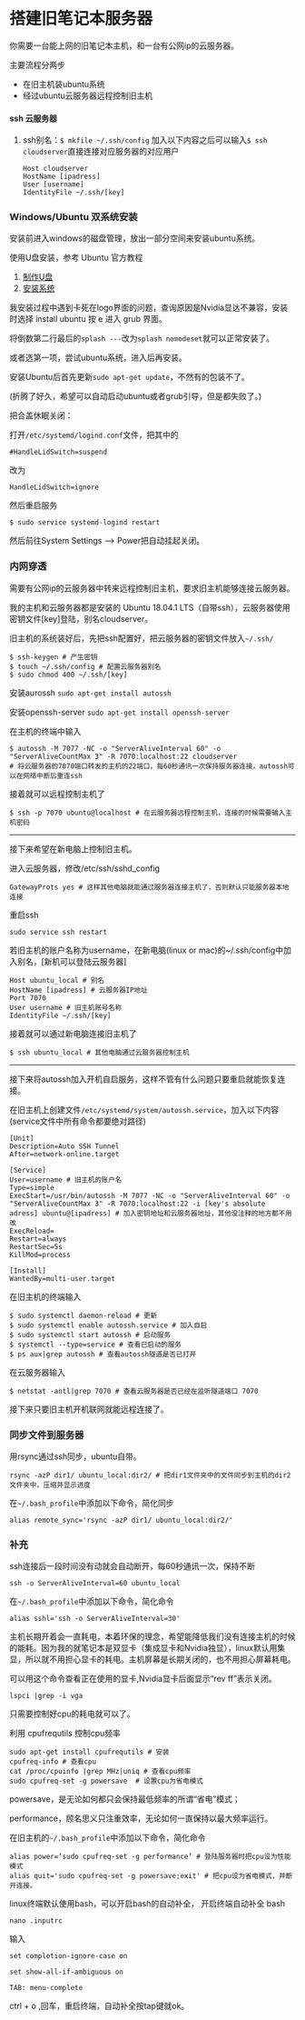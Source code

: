 # 搭建旧笔记本服务器

你需要一台能上网的旧笔记本主机，和一台有公网ip的云服务器。

主要流程分两步

- 在旧主机装ubuntu系统
- 经过ubuntu云服务器远程控制旧主机



#### ssh 云服务器

1. ssh别名：`$ mkfile ~/.ssh/config` 加入以下内容之后可以输入`$ ssh cloudserver`直接连接对应服务器的对应用户

   ```
   Host cloudserver
   HostName [ipadress]
   User [username]
   IdentityFile ~/.ssh/[key]
   ```

   

### Windows/Ubuntu 双系统安装

安装前进入windows的磁盘管理，放出一部分空间来安装ubuntu系统。

使用U盘安装，参考 Ubuntu 官方教程

1. [制作U盘](https://tutorials.ubuntu.com/tutorial/tutorial-create-a-usb-stick-on-windows#0)
2. [安装系统](https://tutorials.ubuntu.com/tutorial/tutorial-install-ubuntu-desktop#0)

我安装过程中遇到卡死在logo界面的问题，查询原因是Nvidia显达不兼容，安装时选择 install ubuntu 按 e 进入 grub 界面。

将倒数第二行最后的`splash ---`改为`splash nomodeset`就可以正常安装了。

或者选第一项，尝试ubuntu系统，进入后再安装。

安装Ubuntu后首先更新`sudo apt-get update`，不然有的包装不了。

(折腾了好久，希望可以自动启动ubuntu或者grub引导，但是都失败了。)

把合盖休眠关闭：

打开`/etc/systemd/logind.conf`文件，把其中的

`#HandleLidSwitch=suspend`

改为

`HandleLidSwitch=ignore`

然后重启服务

```
$ sudo service systemd-logind restart
```

然后前往System Settings –> Power把自动挂起关闭。

### 内网穿透

需要有公网ip的云服务器中转来远程控制旧主机，要求旧主机能够连接云服务器。

我的主机和云服务器都是安装的 Ubuntu 18.04.1 LTS（自带ssh），云服务器使用密钥文件[key]登陆，别名cloudserver。

旧主机的系统装好后，先把ssh配置好，把云服务器的密钥文件放入`~/.ssh/`

```
$ ssh-keygen # 产生密钥
$ touch ~/.ssh/config # 配置云服务器别名
$ sudo chmod 400 ~/.ssh/[key]
```

安装aurossh `sudo apt-get install autossh `

安装openssh-server `sudo apt-get install openssh-server`

在主机的终端中输入
```
$ autossh -M 7077 -NC -o "ServerAliveInterval 60" -o "ServerAliveCountMax 3" -R 7070:localhost:22 cloudserver 
# 将云服务器的7070端口转发的主机的22端口，每60秒通讯一次保持服务器连接，autossh可以在网络中断后重连ssh
```




接着就可以远程控制主机了

```
$ ssh -p 7070 ubuntu@localhost # 在云服务器远程控制主机，连接的时候需要输入主机密码
```



---



接下来希望在新电脑上控制旧主机。

进入云服务器，修改/etc/ssh/sshd_config

```
GatewayProts yes # 这样其他电脑就能通过服务器连接主机了，否则默认只能服务器本地连接
```

重启ssh

```
sudo service ssh restart
```

若旧主机的账户名称为username，在新电脑(linux or mac)的~/.ssh/config中加入别名，[新机可以登陆云服务器]

```
Host ubuntu_local # 别名
HostName [ipadress] # 云服务器IP地址
Port 7070 
User username # 旧主机账号名称
IdentityFile ~/.ssh/[key]
```

接着就可以通过新电脑连接旧主机了
```
$ ssh ubuntu_local # 其他电脑通过云服务器控制主机
```



---



接下来将autossh加入开机自启服务，这样不管有什么问题只要重启就能恢复连接。

在旧主机上创建文件`/etc/systemd/system/autossh.service`，加入以下内容(service文件中所有命令都要绝对路径)

```
[Unit]
Description=Auto SSH Tunnel
After=network-online.target

[Service]
User=username # 旧主机的账户名
Type=simple
ExecStart=/usr/bin/autossh -M 7077 -NC -o "ServerAliveInterval 60" -o "ServerAliveCountMax 3" -R 7070:localhost:22 -i [key's absolute adress] ubuntu@[ipadress] # 加入密钥地址和云服务器地址，其他没注释的地方都不用改
ExecReload=
Restart=always
RestartSec=5s
KillMod=process

[Install]
WantedBy=multi-user.target
```

在旧主机的终端输入

```
$ sudo systemctl daemon-reload # 更新
$ sudo systemctl enable autossh.service # 加入自启
$ sudo systemctl start autossh # 启动服务
$ systemctl --type=service # 查看已启动的服务
$ ps aux|grep autossh # 查看autossh隧道是否已打开
```

在云服务器输入

```
$ netstat -antl|grep 7070 # 查看云服务器是否已经在监听隧道端口 7070
```

接下来只要旧主机开机联网就能远程连接了。



### 同步文件到服务器

用rsync通过ssh同步，ubuntu自带。

```
rsync -azP dir1/ ubuntu_local:dir2/ # 把dir1文件夹中的文件同步到主机的dir2文件夹中，压缩并显示进度
```

在`~/.bash_profile`中添加以下命令，简化同步

```
alias remote_sync='rsync -azP dir1/ ubuntu_local:dir2/'
```



### 补充

ssh连接后一段时间没有动就会自动断开，每60秒通讯一次，保持不断

```
ssh -o ServerAliveInterval=60 ubuntu_local
```
在`~/.bash_profile`中添加以下命令，简化命令
```
alias sshl='ssh -o ServerAliveInterval=30'
```



主机长期开着会一直耗电，本着环保的理念，希望能降低我们没有连接主机的时候的能耗。因为我的就笔记本是双显卡（集成显卡和Nvidia独显），linux默认用集显，所以就不用担心显卡的耗电。主机屏幕是长期关闭的，也不用担心屏幕耗电。

可以用这个命令查看正在使用的显卡,Nvidia显卡后面显示“rev ff”表示关闭。

```
lspci |grep -i vga
```



只需要控制好cpu的耗电就可以了。

利用 cpufrequtils 控制cpu频率

```
sudo apt-get install cpufrequtils # 安装
cpufreq-info # 查看cpu 
cat /proc/cpuinfo |grep MHz|uniq # 查看cpu频率
sudo cpufreq-set -g powersave  # 设置cpu为省电模式
```

powersave，是无论如何都只会保持最低频率的所谓“省电”模式；

performance，顾名思义只注重效率，无论如何一直保持以最大频率运行。



在旧主机的`~/.bash_profile`中添加以下命令，简化命令

```
alias power=‘sudo cpufreq-set -g performance’ # 登陆服务器时把cpu设为性能模式
alias quit='sudo cpufreq-set -g powersave;exit' # 把cpu设为省电模式，并断开连接。
```



linux终端默认使用bash，可以开启bash的自动补全，
开启终端自动补全 bash

```
nano .inputrc
```

输入

```
set completion-ignore-case on

set show-all-if-ambiguous on

TAB: menu-complete
```

ctrl + o ,回车，重启终端，自动补全按tap键就ok。

